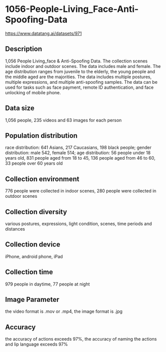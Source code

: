 # 1056-People-Living_Face-Anti-Spoofing-Data
https://www.datatang.ai/datasets/971

## Description
1,056 People Living_face & Anti-Spoofing Data. The collection scenes include indoor and outdoor scenes. The data includes male and female. The age distribution ranges from juvenile to the elderly, the young people and the middle aged are the majorities. The data includes multiple postures, multiple expressions, and multiple anti-spoofing samples. The data can be used for tasks such as face payment, remote ID authentication, and face unlocking of mobile phone.

## Data size
1,056 people,  235 videos and 63 images for each person

## Population distribution
race distribution: 641 Asians, 217 Caucasians, 198 black people; gender distribution: male 542, female 514; age distribution: 56 people under 18 years old, 831 people aged from 18 to 45, 136 people aged from 46 to 60, 33 people over 60 years old

## Collection environment
776 people were collected in indoor scenes, 280 people were collected in outdoor scenes

## Collection diversity
various postures, expressions, light condition, scenes, time periods and distances

## Collection device
iPhone, android phone, iPad

## Collection time
979 people in daytime, 77 people at night

## Image Parameter
the video format is .mov or .mp4, the image format is .jpg

## Accuracy
the accuracy of actions exceeds 97%, the accuracy of naming the actions and lip language exceeds 97%
